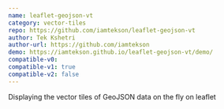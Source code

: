 ```yaml
---
name: leaflet-geojson-vt
category: vector-tiles
repo: https://github.com/iamtekson/leaflet-geojson-vt
author: Tek Kshetri
author-url: https://github.com/iamtekson
demo: https://iamtekson.github.io/leaflet-geojson-vt/demo/
compatible-v0:
compatible-v1: true
compatible-v2: false
---
```


Displaying the vector tiles of GeoJSON data on the fly on leaflet
